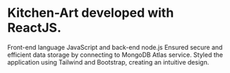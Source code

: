 # Kitchen-Art developed with ReactJS.
 Front-end language JavaScript and back-end node.js
 Ensured secure and efficient data storage by connecting to MongoDB Atlas service.
 Styled the application using Tailwind and Bootstrap, creating an intuitive design.
